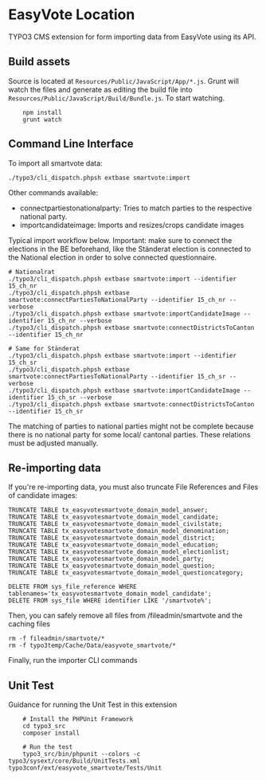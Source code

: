 EasyVote Location
=================

TYPO3 CMS extension for form importing data from EasyVote using its API.


Build assets
------------

Source is located at `Resources/Public/JavaScript/App/*.js`. Grunt will watch the files and generate as editing the build file into
`Resources/Public/JavaScript/Build/Bundle.js`. To start watching.

```
	npm install
	grunt watch
```

Command Line Interface
----------------------

To import all smartvote data:

	./typo3/cli_dispatch.phpsh extbase smartvote:import

Other commands available:

  * connectpartiestonationalparty: Tries to match parties to the respective national party.
  * importcandidateimage: Imports and resizes/crops candidate images

Typical import workflow below. Important: make sure to connect the elections in the BE beforehand,
like the Ständerat election is connected to the National election in order to solve connected questionnaire.

	# Nationalrat
	./typo3/cli_dispatch.phpsh extbase smartvote:import --identifier 15_ch_nr
	./typo3/cli_dispatch.phpsh extbase smartvote:connectPartiesToNationalParty --identifier 15_ch_nr --verbose
	./typo3/cli_dispatch.phpsh extbase smartvote:importCandidateImage --identifier 15_ch_nr --verbose
	./typo3/cli_dispatch.phpsh extbase smartvote:connectDistrictsToCanton --identifier 15_ch_nr

	# Same for Ständerat
	./typo3/cli_dispatch.phpsh extbase smartvote:import --identifier 15_ch_sr
	./typo3/cli_dispatch.phpsh extbase smartvote:connectPartiesToNationalParty --identifier 15_ch_sr --verbose
	./typo3/cli_dispatch.phpsh extbase smartvote:importCandidateImage --identifier 15_ch_sr --verbose
	./typo3/cli_dispatch.phpsh extbase smartvote:connectDistrictsToCanton --identifier 15_ch_sr

The matching of parties to national parties might not be complete because there is no national party for some local/
cantonal parties. These relations must be adjusted manually.

Re-importing data
-----------------

If you're re-importing data, you must also truncate File References and Files of candidate images:

	TRUNCATE TABLE tx_easyvotesmartvote_domain_model_answer;
	TRUNCATE TABLE tx_easyvotesmartvote_domain_model_candidate;
	TRUNCATE TABLE tx_easyvotesmartvote_domain_model_civilstate;
	TRUNCATE TABLE tx_easyvotesmartvote_domain_model_denomination;
	TRUNCATE TABLE tx_easyvotesmartvote_domain_model_district;
	TRUNCATE TABLE tx_easyvotesmartvote_domain_model_education;
	TRUNCATE TABLE tx_easyvotesmartvote_domain_model_electionlist;
	TRUNCATE TABLE tx_easyvotesmartvote_domain_model_party;
	TRUNCATE TABLE tx_easyvotesmartvote_domain_model_question;
	TRUNCATE TABLE tx_easyvotesmartvote_domain_model_questioncategory;

	DELETE FROM sys_file_reference WHERE tablenames='tx_easyvotesmartvote_domain_model_candidate';
	DELETE FROM sys_file WHERE identifier LIKE '/smartvote%';

Then, you can safely remove all files from /fileadmin/smartvote and the caching files

	rm -f fileadmin/smartvote/*
	rm -f typo3temp/Cache/Data/easyvote_smartvote/*

Finally, run the importer CLI commands


Unit Test
---------

Guidance for running the Unit Test in this extension

```
	# Install the PHPUnit Framework
	cd typo3_src
	composer install

	# Run the test
	typo3_src/bin/phpunit --colors -c typo3/sysext/core/Build/UnitTests.xml typo3conf/ext/easyvote_smartvote/Tests/Unit
```
